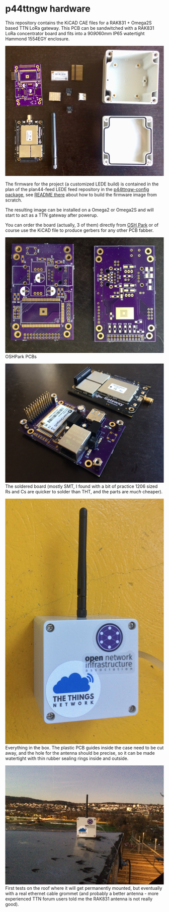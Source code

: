 # p44ttngw hardware

This repository contains the KiCAD CAE files for a RAK831 + Omega2S based TTN LoRa gateway. This PCB can be sandwitched with a RAK831 LoRa concentrator board and fits into a 90*90*60mm IP65 watertight Hammond 1554EGY enclosure.

![p44ttngw main parts](photos/p44ttngw_parts.jpg)

The firmware for the project (a customized LEDE build) is contained in the plan of the plan44-feed LEDE feed repository in the [p44ttngw-config package](https://github.com/plan44/plan44-feed/tree/master/p44ttngw-config), see [README there](https://github.com/plan44/plan44-feed/blob/master/p44ttngw-config/README.md) about how to build the firmware image from scratch.

The resulting image can be installed on a Omega2 or Omega2S and will start to act as a TTN gateway after powerup.

You can order the board (actually, 3 of them) directly from [OSH Park](https://oshpark.com/shared_projects/YRz3oTv7) or of course use the KiCAD file to produce gerbers for any other PCB fabber.

![PCBs from OSHpark](photos/p44ttngw_pcbs.jpg)
OSHPark PCBs

![soldered board and RAK831](photos/p44ttngw_assembled.jpg)
The soldered board (mostly SMT, I found with a bit of practice 1206 sized Rs and Cs are quicker to solder than THT, and the parts are *much* cheaper).

![cased](photos/p44ttngw_cased.jpg)
Everything in the box. The plastic PCB guides inside the case need to be cut away, and the hole for the antenna should be precise, so it can be made watertight with thin rubber sealing rings inside and outside.

![with touchboard](photos/p44ttngw_ontheroof.jpg)
First tests on the roof where it will get permanently mounted, but eventually with a real ethernet cable grommet (and probably a better antenna - more experienced TTN forum users told me the RAK831 antenna is not really good).